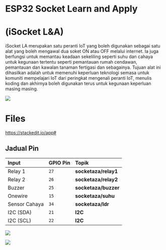 # ESP32 Socket Learn and Apply 
# **(iSocket L&A)**
iSocket LA merupakan satu peranti IoT yang boleh digunakan sebagai satu alat yang boleh mengawal dua soket ON atau OFF melalui internet. Ia juga berfungsi untuk memantau keadaan sekeliling seperti suhu dan cahaya untuk kegunaan tertentu seperti pemantauan rumah cendawan, pemantauan dan kawalan tanaman fertigasi dan sebagainya. Tujuan alat ini dihasilkan adalah untuk memenuhi keperluan teknologi semasa untuk komuniti mempelajari IoT dari peringkat mengenali peranti IoT, menulis koding dan akhirnya boleh digunakan terus untuk kegunaan keperluan masing masing.

**![](https://lh7-rt.googleusercontent.com/docsz/AD_4nXfEE8QBUirltMHEvjYKrpjwSFqfLiHJqxGAvUPaRjy-O_5Bid12vXu0NQ1QAFGKjIu-sN9n_cQcYK5osdg_SvDufTvmqoax1RPWix0T_3W-dYIXU9qkfgTN4T73gsK2wB3EYlXwsJs0MXakbf-L7CaLdwg?key=gF321XNkk4qEa8mGFoWMJQ)**


# Files
https://stackedit.io/app#

## Jadual Pin 



| Input     	|  GPIO Pin     | Topik       | 
| :--------     | :-------      | :------------------    |
| Relay 1   	|  `27`         | **socketaza/relay1**   |
| Relay 2   	|  `26`         | **socketaza/relay2**     |
| Buzzer    	|  `25`         | **socketaza/buzzer**   |
| Onewire   	|  `15`         | **socketaza/suhu** |
|Sensor Cahaya 	|  `34`         | **socketaza/ldr**        |
| I2C (SDA) 	|  `21`         | **I2C**                |
| I2C (SCL) 	|  `22`         | **I2C**                |



**![](https://lh7-rt.googleusercontent.com/docsz/AD_4nXcO_3rQNUf0JTjFn07Wur5Cr9SLSZFAWohKjCqxqkbS2_HmGVcN-SWHE1V9wPuDU43ubb1A5I_1bUcrl9urA1WSraCzae4VzdDXx93KSc6kce-Xjfn2RmhRImlE0dmSpQ8S-CpekxlxYgpgg-_wWTYhmGOB?key=gF321XNkk4qEa8mGFoWMJQ)**


**![](https://lh7-rt.googleusercontent.com/docsz/AD_4nXdwvSAKexeAekehWWJhlGOJSCdVvsKPnOpv9lU-b5MZ1rx91cZfvyiDP4BXisupxILu2CJnCexl-DRkjSvyrafKKxdvpuE-IpY6CGtAfM-I44csFKvx4qJLWZrFn_3-GF061_2-_tj4hmmsK3xVkSqonAU?key=gF321XNkk4qEa8mGFoWMJQ)**
